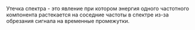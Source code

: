 Утечка спектра - это явление при котором энергия одного частотного компонента растекается на соседние частоты в спектре из-за обрезания сигнала на временные промежутки.
